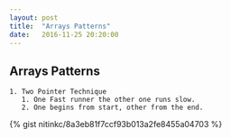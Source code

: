 ```yaml
---
layout: post
title:  "Arrays Patterns"
date:   2016-11-25 20:20:00
---
```


## Arrays Patterns

    1. Two Pointer Technique
       1. One Fast runner the other one runs slow.
       2. One begins from start, other from the end. 

{% gist nitinkc/8a3eb81f7ccf93b013a2fe8455a04703 %}